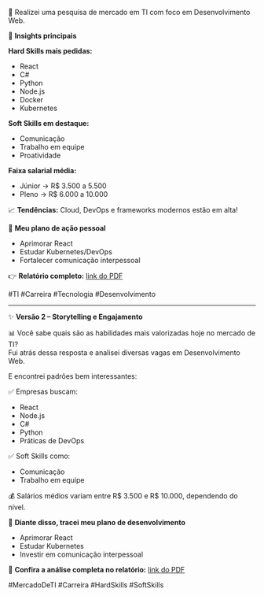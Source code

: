 🚀 Realizei uma pesquisa de mercado em TI com foco em Desenvolvimento Web.

🔎 **Insights principais**

**Hard Skills mais pedidas:**
- React
- C#
- Python
- Node.js
- Docker
- Kubernetes

**Soft Skills em destaque:**
- Comunicação
- Trabalho em equipe
- Proatividade

**Faixa salarial média:**
- Júnior → R$ 3.500 a 5.500  
- Pleno → R$ 6.000 a 10.000

📈 **Tendências:** Cloud, DevOps e frameworks modernos estão em alta!

🎯 **Meu plano de ação pessoal**
- Aprimorar React  
- Estudar Kubernetes/DevOps  
- Fortalecer comunicação interpessoal

👉 **Relatório completo:** [link do PDF](./ExperienciaPraticaII.pdf)

#TI #Carreira #Tecnologia #Desenvolvimento

---

✨ **Versão 2 – Storytelling e Engajamento**

📊 Você sabe quais são as habilidades mais valorizadas hoje no mercado de TI?  
Fui atrás dessa resposta e analisei diversas vagas em Desenvolvimento Web.

E encontrei padrões bem interessantes:

✅ Empresas buscam:
- React
- Node.js
- C#
- Python
- Práticas de DevOps

✅ Soft Skills como:
- Comunicação
- Trabalho em equipe

💰 Salários médios variam entre R$ 3.500 e R$ 10.000, dependendo do nível.

🎯 **Diante disso, tracei meu plano de desenvolvimento**
- Aprimorar React  
- Estudar Kubernetes  
- Investir em comunicação interpessoal

🔗 **Confira a análise completa no relatório:** [link do PDF](./ExperienciaPraticaII.pdf)

#MercadoDeTI #Carreira #HardSkills #SoftSkills